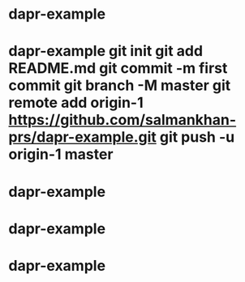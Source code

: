 # dapr-example
# dapr-example git init git add README.md git commit -m first commit git branch -M master git remote add origin-1 https://github.com/salmankhan-prs/dapr-example.git git push -u origin-1 master
# dapr-example
# dapr-example
# dapr-example
